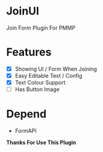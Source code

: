 # JoinUI
Join Form Plugin For PMMP 

# Features
- [x] Showing UI / Form When Joining
- [x] Easy Editable Text / Config
- [x] Text Colour Support
- [ ] Has Button Image

# Depend
- FormAPI

**Thanks For Use This Plugin**
